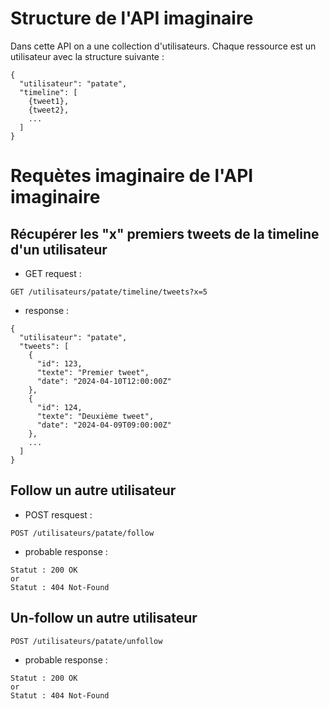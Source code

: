 # Structure de l'API imaginaire
Dans cette API on a une collection d'utilisateurs.
Chaque ressource est un utilisateur avec la structure suivante :
```api
{
  "utilisateur": "patate",
  "timeline": [
    {tweet1},
    {tweet2},
    ... 
  ]
}
```
# Requètes imaginaire de l'API imaginaire
## Récupérer les "x" premiers tweets de la timeline d'un utilisateur
- GET request :
```api
GET /utilisateurs/patate/timeline/tweets?x=5

```
- response :
```api
{
  "utilisateur": "patate",
  "tweets": [
    {
      "id": 123,
      "texte": "Premier tweet",
      "date": "2024-04-10T12:00:00Z"
    },
    {
      "id": 124,
      "texte": "Deuxième tweet",
      "date": "2024-04-09T09:00:00Z"
    },
    ...
  ]
}
```
## Follow un autre utilisateur
- POST resquest :
```api
POST /utilisateurs/patate/follow
```
- probable response :
```api
Statut : 200 OK
or 
Statut : 404 Not-Found
```

## Un-follow un autre utilisateur
```api
POST /utilisateurs/patate/unfollow
```
- probable response :
```api
Statut : 200 OK
or 
Statut : 404 Not-Found
```